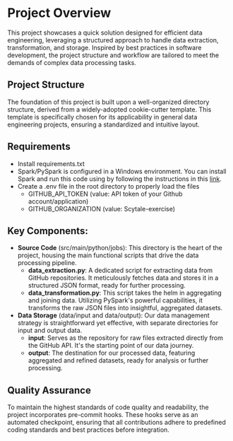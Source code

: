 # Project Overview

This project showcases a quick solution designed for efficient data engineering, leveraging a structured approach to handle data extraction, transformation, and storage. Inspired by best practices in software development, the project structure and workflow are tailored to meet the demands of complex data processing tasks.

## Project Structure

The foundation of this project is built upon a well-organized directory structure, derived from a widely-adopted cookie-cutter template. This template is specifically chosen for its applicability in general data engineering projects, ensuring a standardized and intuitive layout.

## Requirements
- Install requirements.txt
- Spark/PySpark is configured in a Windows environment. You can install Spark and run this code using by following the instructions in this [link](https://sparkbyexamples.com/pyspark-tutorial/).
- Create a .env file in the root directory to properly load the files
  - GITHUB_API_TOKEN (value: API token of your Github account/application)
  - GITHUB_ORGANIZATION (value: Scytale-exercise)

## Key Components:

- **Source Code** (src/main/python/jobs): This directory is the heart of the project, housing the main functional scripts that drive the data processing pipeline.
  - **data_extraction.py**: A dedicated script for extracting data from GitHub repositories. It meticulously fetches data and stores it in a structured JSON format, ready for further processing.
  - **data_transformation.py**: This script takes the helm in aggregating and joining data. Utilizing PySpark's powerful capabilities, it transforms the raw JSON files into insightful, aggregated datasets.
- **Data Storage** (data/input and data/output): Our data management strategy is straightforward yet effective, with separate directories for input and output data.
  - **input**: Serves as the repository for raw files extracted directly from the GitHub API. It's the starting point of our data journey.
  - **output**: The destination for our processed data, featuring aggregated and refined datasets, ready for analysis or further processing.

## Quality Assurance

To maintain the highest standards of code quality and readability, the project incorporates pre-commit hooks. These hooks serve as an automated checkpoint, ensuring that all contributions adhere to predefined coding standards and best practices before integration.

